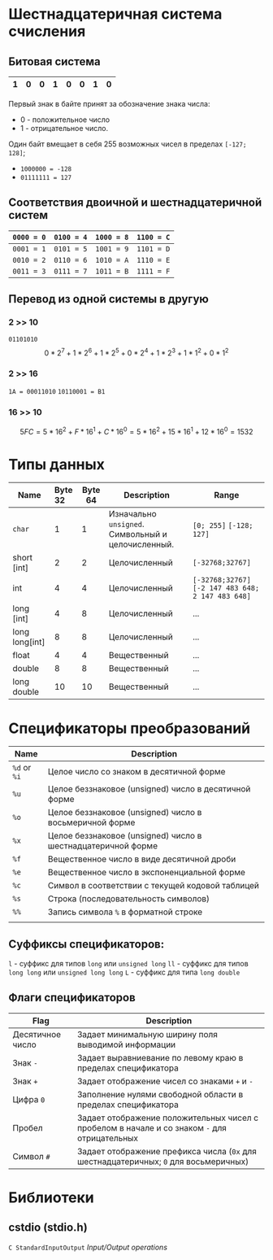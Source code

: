 
# Шестнадцатеричная система счисления

## Битовая система

| 1   | 0   | 0   | 1   | 0   | 0   | 1   | 0   |
| --- | --- | --- | --- | --- | --- | --- | --- |
Первый знак в байте принят за обозначение знака числа: 
* 0 - положительное число
* 1 - отрицательное число. 

Один байт вмещает в себя 255 возможных чисел в пределах `[-127; 128]`; 

* `1000000 = -128`
* `01111111 = 127`

## Соответствия двоичной и шестнадцатеричной систем

| `0000 = 0` | `0100 = 4` | `1000 = 8` | `1100 = C` |
| ---------- | ---------- | ---------- | ---------- |
| `0001 = 1` | `0101 = 5` | `1001 = 9` | `1101 = D` |
| `0010 = 2` | `0110 = 6` | `1010 = A` | `1110 = E` |
| `0011 = 3` | `0111 = 7` | `1011 = B` | `1111 = F` |

## Перевод из одной системы в другую

### 2 >> 10

`01101010`
$$
0 * 2 ^ 7 + 1 * 2 ^ 6 + 1 * 2 ^ 5 + 0 * 2 ^ 4 + 1 * 2 ^ 3 + 1 * 1 ^ 2 + 0 * 1 ^ 2
$$
### 2 >> 16

`1A = 00011010`
`10110001 = B1`

### 16 >> 10

$$
5FC = 5 * 16 ^ 2 + F * 16 ^ 1 + C * 16 ^ 0 = 5 * 16 ^ 2 + 15 * 16 ^ 1 + 12 * 16 ^ 0 = 1532
$$

# Типы данных

| Name           | Byte 32 | Byte 64 | Description                                        | Range                                              |
| -------------- | :------ | ------- | -------------------------------------------------- | -------------------------------------------------- |
| `char`         | 1       | 1       | Изначально `unsigned`. Символьный и целочисленный. | `[0; 255]` `[-128; 127]`                           |
| short [int]    | 2       | 2       | Целочисленный                                      | `[-32768;32767]`                                   |
| int            | 4       | 4       | Целочисленный                                      | `[-32768;32767]` `[-2 147 483 648; 2 147 483 648]` |
| long [int]     | 4       | 8       | Целочисленный                                      | ...                                                |
| long long[int] | 8       | 8       | Целочисленный                                      | ...                                                |
| float          | 4       | 4       | Вещественный                                       | ...                                                |
| double         | 8       | 8       | Вещественный                                       | ...                                                |
| long double    | 10      | 10      | Вещественный                                       | ...                                                |

# Спецификаторы преобразований


| Name         | Description                                                  |
| ------------ | ------------------------------------------------------------ |
| `%d` or `%i` | Целое число со знаком в десятичной форме                     |
| `%u`         | Целое беззнаковое (unsigned) число в десятичной форме        |
| `%o`         | Целое беззнаковое (unsigned) число в восьмеричной форме      |
| `%x`         | Целое беззнаковое (unsigned) число в шестнадцатеричной форме |
| `%f`         | Вещественное число в виде десятичной дроби                   |
| `%e`         | Вещественное число в экспоненциальной форме                  |
| `%c`         | Символ в соответствии с текущей кодовой таблицей             |
| `%s`         | Строка (последовательность символов)                         |
| `%%`         | Запись символа `%` в форматной строке                        |
|              |                                                              |
## Суффиксы спецификаторов:

`l` - суффикс для типов `long` или `unsigned long`
`ll` - суффикс для типов `long long` или `unsigned long long`
`L` - суффикс для типа `long double`

## Флаги спецификаторов


| Flag             | Description                                                                                  |
| ---------------- | -------------------------------------------------------------------------------------------- |
| Десятичное число | Задает минимальную ширину поля выводимой информации                                          |
| Знак `-`         | Задает выравниевание по левому краю в пределах спецификатора                                 |
| Знак `+`         | Задает отображение чисел со знаками `+` и `-`                                                |
| Цифра `0`        | Заполнение нулями свободной области в пределах спецификатора                                 |
| Пробел           | Задает отображение положительных чисел с пробелом в начале и со знаком `-` для отрицательных |
| Символ `#`       | Задает отображение префикса числа (`0х` для шестнадцатеричных; `0` для восьмеричных)         |

# Библиотеки
## cstdio (stdio.h)

`C StandardInputOutput`
*Input/Output operations*


